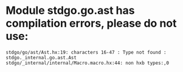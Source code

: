 # Module stdgo.go.ast has compilation errors, please do not use:
```
stdgo/go/ast/Ast.hx:19: characters 16-47 : Type not found : stdgo._internal.go.ast.Ast
stdgo/_internal/internal/Macro.macro.hx:44: non hxb types:,0

```

